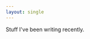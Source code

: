 ```yaml
---
layout: single
---
```

<script src="https://code.jquery.com/jquery-3.6.0.min.js"
  integrity="sha256-/xUj+3OJU5yExlq6GSYGSHk7tPXikynS7ogEvDej/m4="
  crossorigin="anonymous"></script>
<script src="../rss_widget.js"></script>
<script>
const FEEDS = [ {
  url: `https://dev.to/feed/davorg`,
  desc: 'dev.to'
}, {
  url: `https://perlhacks.com/feed`,
  desc: 'Perl Hacks'
}, {
  url: 'https://davecross.co.uk/2020-vision/feed.rss',
  desc: '2020 Vision',
}, {
  url: `https://blog.dave.org.uk/feed`,
  desc: 'Davblog'
} ];

$(document).ready(function() {

  make_rss_widget(FEEDS, 'rss_here');
});

</script>

Stuff I've been writing recently.

<div id="rss_here" />
